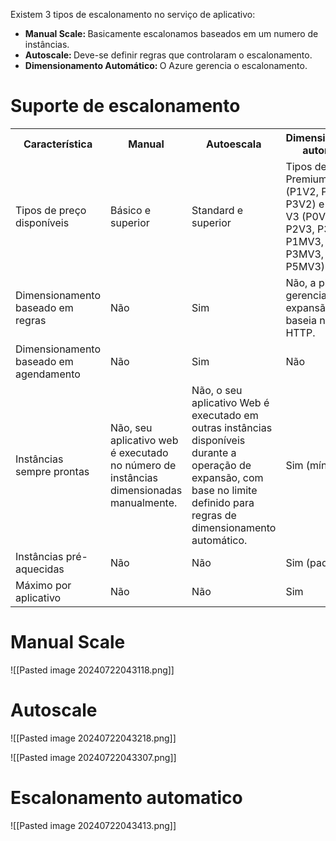 Existem 3 tipos de escalonamento no serviço de aplicativo:

<ul>
<li><strong>Manual Scale: </strong>Basicamente escalonamos baseados em um numero de instâncias.</li>
<li><strong>Autoscale: </strong> Deve-se definir regras que controlaram o escalonamento.</li>
<li><strong>Dimensionamento Automático: </strong>O Azure gerencia o escalonamento.</li>
</ul>
<h1>Suporte de escalonamento</h1>
<table>
  <tr>
    <th>Característica</th>
    <th>Manual</th>
    <th>Autoescala</th>
    <th>Dimensionamento automático</th>
  </tr>
  <tr>
    <td>Tipos de preço disponíveis</td>
    <td>Básico e superior</td>
    <td>Standard e superior</td>
    <td>Tipos de preços Premium V2 (P1V2, P2V2, P3V2) e Premium V3 (P0V3, P1V3, P2V3, P3V3, P1MV3, P2MV3, P3MV3, P4MV3, P5MV3)</td>
  </tr>
  <tr>
    <td>Dimensionamento baseado em regras</td>
    <td>Não</td>
    <td>Sim</td>
    <td>Não, a plataforma gerencia a expansão e se baseia no tráfego HTTP.</td>
  </tr>
  <tr>
    <td>Dimensionamento baseado em agendamento</td>
    <td>Não</td>
    <td>Sim</td>
    <td>Não</td>
  </tr>
  <tr>
    <td>Instâncias sempre prontas</td>
    <td>Não, seu aplicativo web é executado no número de instâncias dimensionadas manualmente.</td>
    <td>Não, o seu aplicativo Web é executado em outras instâncias disponíveis durante a operação de expansão, com base no limite definido para regras de dimensionamento automático.</td>
    <td>Sim (mínimo de 1)</td>
  </tr>
  <tr>
    <td>Instâncias pré-aquecidas</td>
    <td>Não</td>
    <td>Não</td>
    <td>Sim (padrão de 1)</td>
  </tr>
  <tr>
    <td>Máximo por aplicativo</td>
    <td>Não</td>
    <td>Não</td>
    <td>Sim</td>
  </tr>
</table>




<h1>Manual Scale</h1>
![[Pasted image 20240722043118.png]]


<h1>Autoscale</h1>
![[Pasted image 20240722043218.png]]

![[Pasted image 20240722043307.png]]

<h1>Escalonamento automatico</h1>
![[Pasted image 20240722043413.png]]
	
